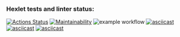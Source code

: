 ### Hexlet tests and linter status:
[![Actions Status](https://github.com/NikolayZemelko/python-project-lvl1/workflows/hexlet-check/badge.svg)](https://github.com/NikolayZemelko/python-project-lvl1/actions)
[![Maintainability](https://api.codeclimate.com/v1/badges/a99a88d28ad37a79dbf6/maintainability)](https://codeclimate.com/github/codeclimate/codeclimate/maintainability)
![example workflow](https://github.com/NikolayZemelko/python-project-lvl1/actions/workflows/my-first-workflow.yml/badge.svg?event=push)
[![asciicast](https://asciinema.org/a/489927.svg)](https://asciinema.org/a/489927)
[![asciicast](https://asciinema.org/a/490225.svg)](https://asciinema.org/a/490225)
[![asciicast](https://asciinema.org/a/490272.svg)](https://asciinema.org/a/490272)

